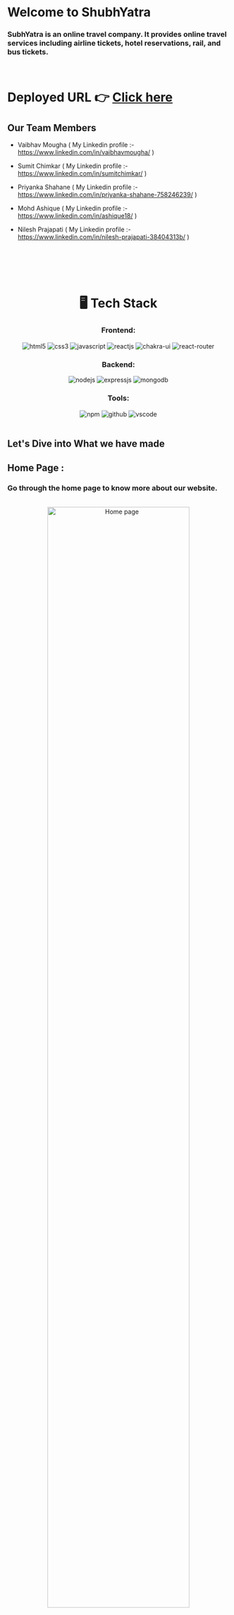 # Welcome to ShubhYatra
<h3>SubhYatra is an online travel company. It provides online travel services including airline tickets, hotel reservations, rail, and bus tickets.</h3>

<br/>

# Deployed URL 👉 [Click here](https://shubhyatra.netlify.app/)

 
## Our Team Members
- Vaibhav Mougha ( My Linkedin profile :- https://www.linkedin.com/in/vaibhavmougha/ )

- Sumit Chimkar ( My Linkedin profile :- https://www.linkedin.com/in/sumitchimkar/ )

- Priyanka Shahane ( My Linkedin profile :- https://www.linkedin.com/in/priyanka-shahane-758246239/ )

- Mohd Ashique ( My Linkedin profile :- https://www.linkedin.com/in/ashique18/ )

- Nilesh Prajapati ( My Linkedin profile :- https://www.linkedin.com/in/nilesh-prajapati-38404313b/ )
<br/>
<br/>
<br/>
<br/>

<h1 align="center">🖥️ Tech Stack</h1>

<h3 align="center">Frontend:</h3> 

 <div align="center">
 <img src="https://img.shields.io/badge/html5-%23E34F26.svg?style=for-the-badge&logo=html5&logoColor=white" align="center" alt="html5">
 <img src = "https://img.shields.io/badge/css3-%231572B6.svg?style=for-the-badge&logo=css3&logoColor=white" align="center" alt="css3">
 <img src="https://img.shields.io/badge/javascript-%23323330.svg?style=for-the-badge&logo=javascript&logoColor=%23F7DF1E"  align="center" alt="javascript" />
 <img src="https://img.shields.io/badge/React-20232A?style=for-the-badge&logo=react&logoColor=61DAFB"  align="center" alt="reactjs" />
   <img src = "https://img.shields.io/badge/chakra ui-%234ED1C5.svg?style=for-the-badge&logo=chakraui&logoColor=white" align="center" alt="chakra-ui"/>
  <img src="https://img.shields.io/badge/React_Router-CA4245?style=for-the-badge&logo=react-router&logoColor=white"  align="center" alt="react-router" />
</div>


<h3 align="center">Backend:</h3>

<p align="center">
  <img src="https://img.shields.io/badge/Node.js-339933?style=for-the-badge&logo=nodedotjs&logoColor=white" alt="nodejs" />
  <img src="https://img.shields.io/badge/Express.js-000000?style=for-the-badge&logo=express&logoColor=white" alt="expressjs" />
  <img src="https://img.shields.io/badge/MongoDB-4EA94B?style=for-the-badge&logo=mongodb&logoColor=white" alt="mongodb" />
</p>

<div align="center"><h3 align="center">Tools:</h3> 
  <img src = "https://img.shields.io/badge/NPM-%23000000.svg?style=for-the-badge&logo=npm&logoColor=white" align="center" alt="npm">
  <img src="https://img.shields.io/badge/GitHub-100000?style=for-the-badge&logo=github&logoColor=white"  align="center" alt="github"/>
   <img src="https://img.shields.io/badge/Visual%20Studio-5C2D91.svg?style=for-the-badge&logo=visual-studio&logoColor=white"  align="center" alt="vscode"/>
</div>

<br/>



## Let's Dive into What we have made

## Home Page :

<h3>Go through the home page to know more about our website.</h3>
<br/>


<div align="center">
  <img width="80%" alt="Home page" src="https://user-images.githubusercontent.com/107460451/213928222-1d9344df-a41c-4ec6-a2e1-567bd87baeff.jpg"/>
  <!-- ![HomePage](https://user-images.githubusercontent.com/107460451/213928222-1d9344df-a41c-4ec6-a2e1-567bd87baeff.jpg) -->
</div>
<br/>


## Signup Page :

<h3>For signup, user need to fill required details. If user is already exists then it will show you an error. So you can't register again with the same email. </h3>
<br/>

<div align="center">
<img src="https://user-images.githubusercontent.com/107460451/213929583-e48c32af-fb3e-4bb1-afa0-1fa64475ecf3.jpg" alt ="signup page" />
</div>

<!-- ![SignUp](https://user-images.githubusercontent.com/107460451/213929583-e48c32af-fb3e-4bb1-afa0-1fa64475ecf3.jpg) -->

<br/>



## Login Page :

<h3>Users can login using their input credentials which provided while signup.</h3>
<br/>

<table align="center">
  <tr>
    <td>
      <img height="400px" src="https://user-images.githubusercontent.com/107460451/213929605-ca3a90b0-6469-4dbc-a45f-d059dfe83204.jpg" alt="login page 1">
    </td>
    <td>
      <img height="400px" src="https://user-images.githubusercontent.com/107460451/213929611-dffa65a1-132c-46c1-92c9-402d0d079757.jpg" alt="login page 2">
    </td>
  </tr>
</table>


<!-- ![LoginPage](https://user-images.githubusercontent.com/107460451/213929605-ca3a90b0-6469-4dbc-a45f-d059dfe83204.jpg)
![LoginHamBurger](https://user-images.githubusercontent.com/107460451/213929611-dffa65a1-132c-46c1-92c9-402d0d079757.jpg) -->

<br/>



## Flights Page :

<h3>Here users can book their flight tickets.</h3>
<br/>

<table>
<tr>
<td>
  <img src="https://user-images.githubusercontent.com/107460451/213929723-e1395598-b6e9-43ae-94da-cf715de79106.jpg" alt="Trains page 1"/>   
</td>
<td>
  <img  src="https://user-images.githubusercontent.com/107460451/213929728-002f3732-67a0-436e-94ff-712166e43508.jpg" alt="Trains page 2"/>
</td>
</tr>
</table>

<!-- ![FlightPage1](https://user-images.githubusercontent.com/107460451/213929723-e1395598-b6e9-43ae-94da-cf715de79106.jpg)
![FlightPage2](https://user-images.githubusercontent.com/107460451/213929728-002f3732-67a0-436e-94ff-712166e43508.jpg) -->
<br/>



## Hotels Page :

<h3>Here users can book their rooms in hotels .</h3>
<br/>

<div align="center">
  <img width="50%" src="https://user-images.githubusercontent.com/107460451/213929806-c9db206b-0855-475f-a217-d8f524615975.jpg" alt="Hotels page">
</div>

<!-- ![HotelPage](https://user-images.githubusercontent.com/107460451/213929806-c9db206b-0855-475f-a217-d8f524615975.jpg) -->
<br/>



## Trains Page :

<h3>Here users can book their train tickets .</h3>
<br/>

<table>
<tr>
<td>
  <img src="https://user-images.githubusercontent.com/107460451/213929880-cc5d2963-461b-4b40-9f50-1004d4cef763.jpg" alt="Trains page 1"/>   
</td>
<td>
  <img  src="https://user-images.githubusercontent.com/107460451/213929897-81fbc441-2018-4b3f-940c-ecf3880acc64.jpg" alt="Trains page 2"/>
</td>
</tr>
</table>

<!-- ![TrainsPage1](https://user-images.githubusercontent.com/107460451/213929880-cc5d2963-461b-4b40-9f50-1004d4cef763.jpg)  -->
<!-- ![TrainsPage2](https://user-images.githubusercontent.com/107460451/213929897-81fbc441-2018-4b3f-940c-ecf3880acc64.jpg)  -->


<br/>



## Buses Page :

<h3>Here users can book their bus tickets .</h3>
<br/>

<div align="center">
  <img width="50%" src="https://user-images.githubusercontent.com/107460451/213929936-039a791f-9a1a-452b-ae3e-cbed13a23d42.jpg" alt="Buses page">
</div>

<!-- ![BusPage](https://user-images.githubusercontent.com/107460451/213929936-039a791f-9a1a-452b-ae3e-cbed13a23d42.jpg) -->
<br/>



## Checkout Page :

<h3>Here users can checkout their bookings .</h3>
<br/>

<div align="center">
  <img width="50%" src="https://user-images.githubusercontent.com/107460451/213930000-175d6f6e-bd1d-4aae-8275-7cfe79748b28.jpg" alt="Flight checkout page">
</div>

<!-- ![FlightCheckoutPage](https://user-images.githubusercontent.com/107460451/213930000-175d6f6e-bd1d-4aae-8275-7cfe79748b28.jpg) -->
<br/>



## Payments Page :

<h3>Here users can make the payment .</h3>
<br/>

<div align="center">
  <img width="50%" src="https://user-images.githubusercontent.com/107460451/213930045-74e261a9-4494-44ae-b7fd-f5d44d375462.jpg" alt="Payment page">
</div>

<!-- ![PAymentPage](https://user-images.githubusercontent.com/107460451/213930045-74e261a9-4494-44ae-b7fd-f5d44d375462.jpg) -->
<br/>



## Users Profile :

<div align="center">
  <img width="50%" src="https://user-images.githubusercontent.com/107460451/213930251-ad3dc76b-837e-422f-af34-c3545ee0713b.jpg" alt="Profile page">
</div>

<!-- ![ProfilePage](https://user-images.githubusercontent.com/107460451/213930251-ad3dc76b-837e-422f-af34-c3545ee0713b.jpg) -->
<br/>
<br/>


## Admin Section : User, Flight, Hotels, Trains and Buses

<h3>Admin Section is responsible for maintaining and updating the data of the website .</h3>
<br/>

<table>
  <tr>
    <td>
      <img src="https://user-images.githubusercontent.com/107460451/213930778-4e0865f9-f8fb-402a-aae7-a113ccf2b5c3.jpg" alt="User Admin">
    </td>
    <td>
      <img src="https://user-images.githubusercontent.com/107460451/213930796-ddcd0875-d460-4b06-a320-de262ad1466a.jpg" alt=" Flight Admin">
    </td>
  </tr>
  <tr>
    <td>
      <img src="https://user-images.githubusercontent.com/107460451/213930811-bc1f1403-74a8-4117-9f18-2cb3c6b42dc7.jpg" alt="Hotel Admin">
    </td>
    <td>
      <img src="https://user-images.githubusercontent.com/107460451/213930816-7e4d2627-cb11-487e-a953-6cc4c8c57518.jpg" alt="Buses Admin">
    </td>
  </tr>
</table>

<!-- ![UserAdmin](https://user-images.githubusercontent.com/107460451/213930778-4e0865f9-f8fb-402a-aae7-a113ccf2b5c3.jpg)

![FlightAdmin](https://user-images.githubusercontent.com/107460451/213930796-ddcd0875-d460-4b06-a320-de262ad1466a.jpg)

![HotelAdminPage](https://user-images.githubusercontent.com/107460451/213930811-bc1f1403-74a8-4117-9f18-2cb3c6b42dc7.jpg)

![BusesAdminPage](https://user-images.githubusercontent.com/107460451/213930816-7e4d2627-cb11-487e-a953-6cc4c8c57518.jpg) -->




## Footer :

<div align="center">
  <img width="50%" src="https://user-images.githubusercontent.com/107460451/213930829-707c45e6-d17e-45cc-895a-ad7f40f3c56e.jpg" alt="Footer">
</div>

<!-- ![Footer](https://user-images.githubusercontent.com/107460451/213930829-707c45e6-d17e-45cc-895a-ad7f40f3c56e.jpg) -->
<br/>

## Our Learnings
On this journey we faced many issues, but we keep motivated each other with patience. 

- We all learned how to read and understand the code of other team members.

- We learned how to write more efficient and clean code.

- Even though  We also learned how to plan a project and how to execute it step by step.

- By this Project we have learned how to collaborate and communicate with team effectively and improving the productivity.

- We also got a glimpse of using GitHub for the version control.

Source Code(GitHub link):- https://github.com/vaibhav-mougha/vacuous-quartz-2667

## Show your support

Give a ⭐️ if you like this project!

### Thank you


